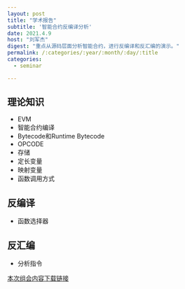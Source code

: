 ```yaml
---
layout: post
title: "学术报告"
subtitle: '智能合约反编译分析'
date: 2021.4.9
host: "刘军杰"
digest: "重点从源码层面分析智能合约，进行反编译和反汇编的演示。"
permalink: /:categories/:year/:month/:day/:title
categories:
  - seminar

---
```


## 理论知识
+ EVM
+ 智能合约编译
+ Bytecode和Runtime Bytecode
+ OPCODE
+ 存储
+ 定长变量
+ 映射变量
+ 函数调用方式

## 反编译
+ 函数选择器

## 反汇编
+ 分析指令

[本次组会内容下载链接](https://github.com/xxycfhb/img_website/blob/main/seminar/20210413-%E6%99%BA%E8%83%BD%E5%90%88%E7%BA%A6%E5%8F%8D%E7%BC%96%E8%AF%91%E5%88%86%E6%9E%90.pptx)